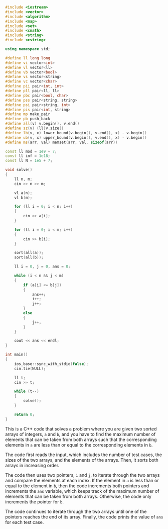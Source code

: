 ```c++
#include <iostream>
#include <vector>
#include <algorithm>
#include <map>
#include <set>
#include <cmath>
#include <string>
#include <cstring>

using namespace std;

#define ll long long
#define vi vector<int>
#define vl vector<ll>
#define vb vector<bool>
#define vs vector<string>
#define vc vector<char>
#define pii pair<int, int>
#define pll pair<ll, ll>
#define pbc pair<bool, char>
#define pss pair<string, string>
#define psi pair<string, int>
#define pis pair<int, string>
#define mp make_pair
#define pb push_back
#define all(v) v.begin(), v.end()
#define sz(v) (ll)v.size()
#define lb(v, x) lower_bound(v.begin(), v.end(), x) - v.begin()
#define ub(v, x) upper_bound(v.begin(), v.end(), x) - v.begin()
#define ms(arr, val) memset(arr, val, sizeof(arr))

const ll mod = 1e9 + 7;
const ll inf = 1e18;
const ll N = 1e5 + 7;

void solve()
{
    ll n, m;
    cin >> n >> m;

    vl a(n);
    vl b(m);

    for (ll i = 0; i < n; i++)
    {
        cin >> a[i];
    }

    for (ll i = 0; i < m; i++)
    {
        cin >> b[i];
    }

    sort(all(a));
    sort(all(b));

    ll i = 0, j = 0, ans = 0;

    while (i < n && j < m)
    {
        if (a[i] <= b[j])
        {
            ans++;
            i++;
            j++;
        }
        else
        {
            j++;
        }
    }

    cout << ans << endl;
}

int main()
{
    ios_base::sync_with_stdio(false);
    cin.tie(NULL);

    ll t;
    cin >> t;

    while (t--)
    {
        solve();
    }

    return 0;
}
```

This is a C++ code that solves a problem where you are given two sorted arrays of integers, `a` and `b`, and you have to find the maximum number of elements that can be taken from both arrays such that the corresponding elements in `a` are less than or equal to the corresponding elements in `b`.

The code first reads the input, which includes the number of test cases, the sizes of the two arrays, and the elements of the arrays. Then, it sorts both arrays in increasing order.

The code then uses two pointers, `i` and `j`, to iterate through the two arrays and compare the elements at each index. If the element in `a` is less than or equal to the element in `b`, then the code increments both pointers and increments the `ans` variable, which keeps track of the maximum number of elements that can be taken from both arrays. Otherwise, the code only increments the pointer for `b`.

The code continues to iterate through the two arrays until one of the pointers reaches the end of its array. Finally, the code prints the value of `ans` for each test case.